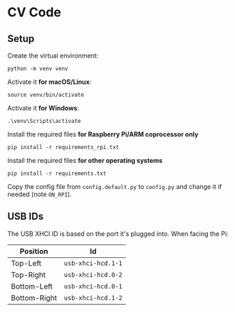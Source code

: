 # CV Code
## Setup
Create the virtual environment:
```
python -m venv venv
```
Activate it **for macOS/Linux**:
```
source venv/bin/activate
```
Activate it **for Windows**:
```
.\venv\Scripts\activate
```
Install the required files **for Raspberry Pi/ARM coprocessor only**
```
pip install -r requirements_rpi.txt
```
Install the required files **for other operating systems**
```
pip install -r requirements.txt
```
Copy the config file from `config.default.py` to `config.py` and change it if needed (note `ON_RPI`).

## USB IDs
The USB XHCI ID is based on the port it's plugged into. When facing the Pi:

| Position     | Id                 |
| ------------ | ------------------ |
| Top-Left     | `usb-xhci-hcd.1-1` |
| Top-Right    | `usb-xhci-hcd.0-2` |
| Bottom-Left  | `usb-xhci-hcd.0-1` |
| Bottom-Right | `usb-xhci-hcd.1-2` |
 